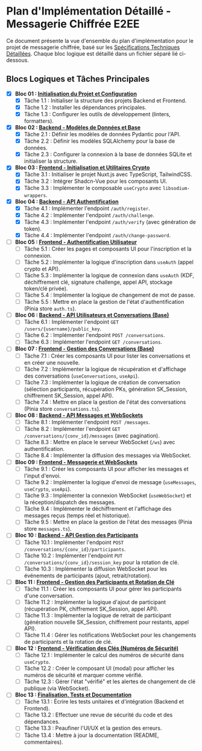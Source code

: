 # Plan d'Implémentation Détaillé - Messagerie Chiffrée E2EE

Ce document présente la vue d'ensemble du plan d'implémentation pour le projet de messagerie chiffrée, basé sur les [Spécifications Techniques Détaillées](./specifications_techniques.md). Chaque bloc logique est détaillé dans un fichier séparé lié ci-dessous.

## Blocs Logiques et Tâches Principales

- [x] **Bloc 01 : [Initialisation du Projet et Configuration](./plan_bloc_01_init.md)**
  - [x] Tâche 1.1 : Initialiser la structure des projets Backend et Frontend.
  - [x] Tâche 1.2 : Installer les dépendances principales.
  - [x] Tâche 1.3 : Configurer les outils de développement (linters, formatters).

- [x] **Bloc 02 : [Backend - Modèles de Données et Base](./plan_bloc_02_backend_models.md)**
  - [x] Tâche 2.1 : Définir les modèles de données Pydantic pour l'API.
  - [x] Tâche 2.2 : Définir les modèles SQLAlchemy pour la base de données.
  - [x] Tâche 2.3 : Configurer la connexion à la base de données SQLite et initialiser la structure.

- [x] **Bloc 03 : [Frontend - Initialisation et Utilitaires Crypto](./plan_bloc_03_frontend_init_crypto.md)**
  - [x] Tâche 3.1 : Initialiser le projet Nuxt.js avec TypeScript, TailwindCSS.
  - [x] Tâche 3.2 : Intégrer Shadcn-Vue pour les composants UI.
  - [x] Tâche 3.3 : Implémenter le composable `useCrypto` avec `libsodium-wrappers`.

- [x] **Bloc 04 : [Backend - API Authentification](./plan_bloc_04_backend_auth.md)**
  - [x] Tâche 4.1 : Implémenter l'endpoint `/auth/register`.
  - [x] Tâche 4.2 : Implémenter l'endpoint `/auth/challenge`.
  - [x] Tâche 4.3 : Implémenter l'endpoint `/auth/verify` (avec génération de token).
  - [x] Tâche 4.4 : Implémenter l'endpoint `/auth/change-password`.

- [ ] **Bloc 05 : [Frontend - Authentification Utilisateur](./plan_bloc_05_frontend_auth.md)**
  - [ ] Tâche 5.1 : Créer les pages et composants UI pour l'inscription et la connexion.
  - [ ] Tâche 5.2 : Implémenter la logique d'inscription dans `useAuth` (appel crypto et API).
  - [ ] Tâche 5.3 : Implémenter la logique de connexion dans `useAuth` (KDF, déchiffrement clé, signature challenge, appel API, stockage token/clé privée).
  - [ ] Tâche 5.4 : Implémenter la logique de changement de mot de passe.
  - [ ] Tâche 5.5 : Mettre en place la gestion de l'état d'authentification (Pinia store `auth.ts`).

- [ ] **Bloc 06 : [Backend - API Utilisateurs et Conversations (Base)](./plan_bloc_06_backend_conv_base.md)**
  - [ ] Tâche 6.1 : Implémenter l'endpoint `GET /users/{username}/public_key`.
  - [ ] Tâche 6.2 : Implémenter l'endpoint `POST /conversations`.
  - [ ] Tâche 6.3 : Implémenter l'endpoint `GET /conversations`.

- [ ] **Bloc 07 : [Frontend - Gestion des Conversations (Base)](./plan_bloc_07_frontend_conv_base.md)**
  - [ ] Tâche 7.1 : Créer les composants UI pour lister les conversations et en créer une nouvelle.
  - [ ] Tâche 7.2 : Implémenter la logique de récupération et d'affichage des conversations (`useConversations`, `useApi`).
  - [ ] Tâche 7.3 : Implémenter la logique de création de conversation (sélection participants, récupération PKs, génération SK_Session, chiffrement SK_Session, appel API).
  - [ ] Tâche 7.4 : Mettre en place la gestion de l'état des conversations (Pinia store `conversations.ts`).

- [ ] **Bloc 08 : [Backend - API Messages et WebSockets](./plan_bloc_08_backend_msg_ws.md)**
  - [ ] Tâche 8.1 : Implémenter l'endpoint `POST /messages`.
  - [ ] Tâche 8.2 : Implémenter l'endpoint `GET /conversations/{conv_id}/messages` (avec pagination).
  - [ ] Tâche 8.3 : Mettre en place le serveur WebSocket (`/ws`) avec authentification.
  - [ ] Tâche 8.4 : Implémenter la diffusion des messages via WebSocket.

- [ ] **Bloc 09 : [Frontend - Messagerie et WebSockets](./plan_bloc_09_frontend_msg_ws.md)**
  - [ ] Tâche 9.1 : Créer les composants UI pour afficher les messages et l'input d'envoi.
  - [ ] Tâche 9.2 : Implémenter la logique d'envoi de message (`useMessages`, `useCrypto`, `useApi`).
  - [ ] Tâche 9.3 : Implémenter la connexion WebSocket (`useWebSocket`) et la réception/dispatch des messages.
  - [ ] Tâche 9.4 : Implémenter le déchiffrement et l'affichage des messages reçus (temps réel et historique).
  - [ ] Tâche 9.5 : Mettre en place la gestion de l'état des messages (Pinia store `messages.ts`).

- [ ] **Bloc 10 : [Backend - API Gestion des Participants](./plan_bloc_10_backend_participants.md)**
  - [ ] Tâche 10.1 : Implémenter l'endpoint `POST /conversations/{conv_id}/participants`.
  - [ ] Tâche 10.2 : Implémenter l'endpoint `PUT /conversations/{conv_id}/session_key` pour la rotation de clé.
  - [ ] Tâche 10.3 : Implémenter la diffusion WebSocket pour les événements de participants (ajout, retrait/rotation).

- [ ] **Bloc 11 : [Frontend - Gestion des Participants et Rotation de Clé](./plan_bloc_11_frontend_participants.md)**
  - [ ] Tâche 11.1 : Créer les composants UI pour gérer les participants d'une conversation.
  - [ ] Tâche 11.2 : Implémenter la logique d'ajout de participant (récupération PK, chiffrement SK_Session, appel API).
  - [ ] Tâche 11.3 : Implémenter la logique de retrait de participant (génération nouvelle SK_Session, chiffrement pour restants, appel API).
  - [ ] Tâche 11.4 : Gérer les notifications WebSocket pour les changements de participants et la rotation de clé.

- [ ] **Bloc 12 : [Frontend - Vérification des Clés (Numéros de Sécurité)](./plan_bloc_12_frontend_safety_numbers.md)**
  - [ ] Tâche 12.1 : Implémenter le calcul des numéros de sécurité dans `useCrypto`.
  - [ ] Tâche 12.2 : Créer le composant UI (modal) pour afficher les numéros de sécurité et marquer comme vérifié.
  - [ ] Tâche 12.3 : Gérer l'état "vérifié" et les alertes de changement de clé publique (via WebSocket).

- [ ] **Bloc 13 : [Finalisation, Tests et Documentation](./plan_bloc_13_finalisation.md)**
  - [ ] Tâche 13.1 : Écrire les tests unitaires et d'intégration (Backend et Frontend).
  - [ ] Tâche 13.2 : Effectuer une revue de sécurité du code et des dépendances.
  - [ ] Tâche 13.3 : Peaufiner l'UI/UX et la gestion des erreurs.
  - [ ] Tâche 13.4 : Mettre à jour la documentation (README, commentaires).

